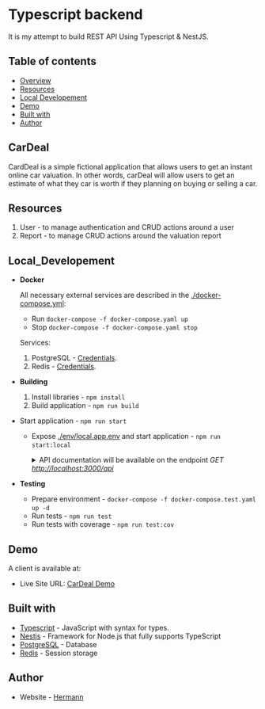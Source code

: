# Typescript backend

It is my attempt to build REST API Using Typescript & NestJS.

## Table of contents

- [Overview](#CarDeal)
- [Resources](#Resources)
- [Local Developement](#Local_Developement)
- [Demo](#CarDeal)
- [Built with](#built-with)
- [Author](#author)

## CarDeal

CardDeal is a simple fictional application that allows users to get an instant online car valuation. In other words, carDeal will allow users to get an estimate of what they car is worth if they planning on buying or selling a car.

## Resources

1. User - to manage authentication and CRUD actions around a user
2. Report - to manage CRUD actions around the valuation report

## Local_Developement

- **Docker**

  All necessary external services are described in the [./docker-compose.yml](./docker-compose.yaml):

  - Run `docker-compose -f docker-compose.yaml up`
  - Stop `docker-compose -f docker-compose.yaml stop`

  Services:

  1. PostgreSQL - [Credentials](.env).
  1. Redis - [Credentials](.env).

* **Building**

  1. Install libraries - `npm install`
  2. Build application - `npm run build`

* Start application - `npm run start`

  - Expose [./env/local.app.env](./env/local.app.env) and start application - `npm run start:local`

    <details>
      <summary>
        API documentation will be available on the endpoint <i>GET <a href="http://localhost:3000/api/" target="_blank" rel="noopener noreferrer">http://localhost:3000/api</a></i>
      </summary>
      <br>
      
      <p align="center"> 
          <img src="./asset/ApiDocumentation.png">
      </p>
    </details>

* **Testing**

  - Prepare environment - `docker-compose -f docker-compose.test.yaml up -d`
  - Run tests - `npm run test`
  - Run tests with coverage - `npm run test:cov`

## Demo

A client is available at:

- Live Site URL: [CarDeal Demo](https://invoicev1.herokuapp.com/)

## Built with

- [Typescript](https://www.typescriptlang.org/docs/) - JavaScript with syntax for types.
- [Nestjs](https://expressjs.com/) - Framework for Node.js that fully supports TypeScript
- [PostgreSQL](https://www.postgresql.org/) - Database
- [Redis](https://www.postgresql.org/) - Session storage

## Author

- Website - [Hermann](https://hkfolio.com/)
